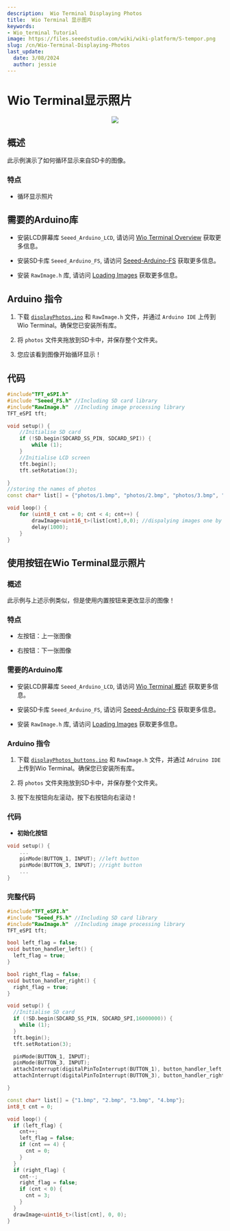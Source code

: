 ```yaml
---
description:  Wio Terminal Displaying Photos
title:  Wio Terminal 显示图片
keywords:
- Wio_terminal Tutorial
image: https://files.seeedstudio.com/wiki/wiki-platform/S-tempor.png
slug: /cn/Wio-Terminal-Displaying-Photos
last_update:
  date: 3/08/2024
  author: jessie
---
```


# Wio Terminal显示照片

<div align="center"><img src="https://files.seeedstudio.com/wiki/Wio-Terminal/img/products.2019-11-26%2017_40_45.gif" /></div>

## 概述

此示例演示了如何循环显示来自SD卡的图像。 

### 特点

- 循环显示照片

## 需要的Arduino库

- 安装LCD屏幕库 `Seeed_Arduino_LCD`, 请访问 [Wio Terminal Overview](https://wiki.seeedstudio.com/Wio-Terminal-LCD-Overview/) 获取更多信息。

- 安装SD卡库 `Seeed_Arduino_FS`, 请访问 [Seeed-Arduino-FS](https://github.com/Seeed-Studio/Seeed_Arduino_FS) 获取更多信息。

- 安装 `RawImage.h` 库, 请访问 [Loading Images](https://wiki.seeedstudio.com/Wio-Terminal-LCD-Loading-Image/) 获取更多信息。

## Arduino 指令

1. 下载 [`displayPhotos.ino`](https://files.seeedstudio.com/wiki/Wio-Terminal/res/displayPhotos.zip) 和 `RawImage.h` 文件，并通过 `Arduino IDE` 上传到Wio Terminal。确保您已安装所有库。

2. 将 `photos` 文件夹拖放到SD卡中，并保存整个文件夹。

3. 您应该看到图像开始循环显示！

## 代码

```cpp
#include"TFT_eSPI.h"
#include "Seeed_FS.h" //Including SD card library
#include"RawImage.h"  //Including image processing library
TFT_eSPI tft;

void setup() {
    //Initialise SD card
    if (!SD.begin(SDCARD_SS_PIN, SDCARD_SPI)) {
        while (1);
    }
    //Initialise LCD screen
    tft.begin();
    tft.setRotation(3);

}
//storing the names of photos 
const char* list[] = {"photos/1.bmp", "photos/2.bmp", "photos/3.bmp", "photos/4.bmp"};

void loop() {
    for (uint8_t cnt = 0; cnt < 4; cnt++) {
        drawImage<uint16_t>(list[cnt],0,0); //dispalying images one by one
        delay(1000);
    }
}
```

## 使用按钮在Wio Terminal显示照片

### 概述

此示例与上述示例类似，但是使用内置按钮来更改显示的图像！

### 特点

- 左按钮：上一张图像

- 右按钮：下一张图像

### 需要的Arduino库

- 安装LCD屏幕库 `Seeed_Arduino_LCD`, 请访问 [Wio Terminal 概述](https://wiki.seeedstudio.com/Wio-Terminal-LCD-Overview/) 获取更多信息。

- 安装SD卡库 `Seeed_Arduino_FS`, 请访问 [Seeed-Arduino-FS](https://github.com/Seeed-Studio/Seeed_Arduino_FS/tree/beta) 获取更多信息。

- 安装 `RawImage.h` 库, 请访问 [Loading Images](https://wiki.seeedstudio.com/Wio-Terminal-LCD-Loading-Image/) 获取更多信息。

### Arduino 指令

1. 下载 [`displayPhotos_buttons.ino`](https://files.seeedstudio.com/wiki/Wio-Terminal/res/displayPhotos_buttons.zip) 和 `RawImage.h` 文件，并通过 `Adruino IDE`上传到Wio Terminal。确保您已安装所有库。

2. 将 `photos` 文件夹拖放到SD卡中，并保存整个文件夹。

3. 按下左按钮向左滚动，按下右按钮向右滚动！

### 代码

- **初始化按钮**

```cpp
void setup() {
    ...
    pinMode(BUTTON_1, INPUT); //left button
    pinMode(BUTTON_3, INPUT); //right button
    ...
}
```

### 完整代码

```cpp
#include"TFT_eSPI.h"
#include "Seeed_FS.h" //Including SD card library
#include"RawImage.h"  //Including image processing library
TFT_eSPI tft;

bool left_flag = false;
void button_handler_left() {
  left_flag = true;
}

bool right_flag = false;
void button_handler_right() {
  right_flag = true;
}

void setup() {
  //Initialise SD card
  if (!SD.begin(SDCARD_SS_PIN, SDCARD_SPI,16000000)) {
    while (1);
  }
  tft.begin();
  tft.setRotation(3);

  pinMode(BUTTON_1, INPUT);
  pinMode(BUTTON_3, INPUT);
  attachInterrupt(digitalPinToInterrupt(BUTTON_1), button_handler_left, FALLING);
  attachInterrupt(digitalPinToInterrupt(BUTTON_3), button_handler_right, FALLING);

}

const char* list[] = {"1.bmp", "2.bmp", "3.bmp", "4.bmp"};
int8_t cnt = 0;

void loop() {
  if (left_flag) {
    cnt++;
    left_flag = false;
    if (cnt == 4) {
      cnt = 0;
    }
  }
  if (right_flag) {
    cnt--;
    right_flag = false;
    if (cnt < 0) {
      cnt = 3;
    }
  }
  drawImage<uint16_t>(list[cnt], 0, 0);
}
```
